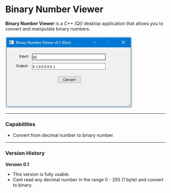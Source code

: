 # Binary Number Viewer

**Binary Number Viewer** is a *C++ (Qt)* desktop application that allows you to convert and manipulate binary numbers.

<img src="screenshots/screenshot-main-window.jpg" width="399" height="227">

---

### Capabilities

* Convert from decimal number to binary number.

----

### Version History

**Version 0.1**
* This version is fully usable.
* Cant read any decimal number in the range 0 - 255 (1 byte) and convert to binary.
